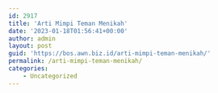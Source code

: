 ```yaml
---
id: 2917
title: 'Arti Mimpi Teman Menikah'
date: '2023-01-18T01:56:41+00:00'
author: admin
layout: post
guid: 'https://bos.awn.biz.id/arti-mimpi-teman-menikah/'
permalink: /arti-mimpi-teman-menikah/
categories:
    - Uncategorized
---
```


